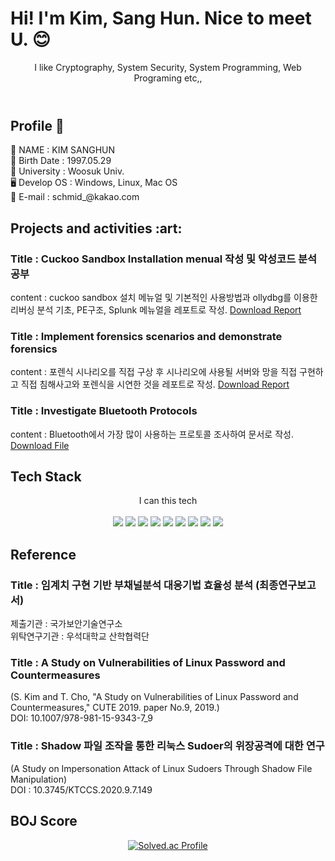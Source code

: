 
<header>
  <h1 align="left">Hi! I'm Kim, Sang Hun. Nice to meet U. 😊</h1>
  I like Cryptography, System Security, System Programming, Web Programing etc,,
</header>
<div align="center">
  
  <h2 align="left">Profile 🐤</h2>
  <div align="left">
  🧔 NAME : KIM SANGHUN<br/>
  🍼 Birth Date : 1997.05.29<br/>
  📔 University : Woosuk Univ.<br/>
  🖥️ Develop OS : Windows, Linux, Mac OS <br/>
  💌 E-mail : schmid_@kakao.com<br/>
  </div>

<h2 align="left">Projects and activities :art: </h2>
<div align="left">
  <h3>Title : Cuckoo Sandbox Installation menual 작성 및 악성코드 분석 공부</h3>
  <div>
    content : cuckoo sandbox 설치 메뉴얼 및 기본적인 사용방법과 ollydbg를 이용한 리버싱 분석 기초, PE구조, Splunk 메뉴얼을 레포트로 작성.
    <a href="https://docs.google.com/document/d/1eKp1-VhynLuZwwrGqjoxXOTseb9v9czm/edit?usp=sharing&ouid=113065321955897239924&rtpof=true&sd=true">Download Report</a>
  </div>
  
  <h3>Title : Implement forensics scenarios and demonstrate forensics</h3>
  <div>
    content : 포렌식 시나리오를 직접 구상 후 시나리오에 사용될 서버와 망을 직접 구현하고 직접 침해사고와 포렌식을 시연한 것을 레포트로 작성. 
    <a href="https://docs.google.com/document/d/1mU_YX5jmlXo_c9D9ZjwsFSiOHPM9z_bK/edit?usp=sharing&ouid=113065321955897239924&rtpof=true&sd=true">Download Report</a>
  </div>
  <h3>Title : Investigate Bluetooth Protocols</h3>
  <div>
    content : Bluetooth에서 가장 많이 사용하는 프로토콜 조사하여 문서로 작성.
    <a href="https://docs.google.com/spreadsheets/d/1y9ovRLvTf1D0Wn3HSdwWGvKkzlFLjKFA/edit?usp=sharing&ouid=113065321955897239924&rtpof=true&sd=true">Download File</a>
  </div>
</div>
  
  <h2 align="left">Tech Stack</h2>
  I can this tech<br/><br/>
<a href="https://github.com/kinsanghun"><img src="https://hits.seeyoufarm.com/api/count/incr/badge.svg?url=https%3A%2F%2Fgithub.com%2Fkinsanghun&count_bg=%23000000&title_bg=%23000000&icon=github.svg&icon_color=%23E7E7E7&title=GitHub&edge_flat=false)"/></a>
<img src="https://camo.githubusercontent.com/dd7559df3804c36eeeb5da15bb3445ea66682b8ffc736e2dc737e1975056cbf4/68747470733a2f2f696d672e736869656c64732e696f2f62616467652f507974686f6e2d3337363641423f7374796c653d666c61742d737175617265266c6f676f3d507974686f6e266c6f676f436f6c6f723d7768697465" data-canonical-src="https://img.shields.io/badge/Python-3766AB?style=flat-square&amp;logo=Python&amp;logoColor=white" style="max-width: 100%;">
<img src="https://camo.githubusercontent.com/372dfe5550512c1b2e7e3649ea92a5cbadeec44a51c3b2bf822fe2a7a22c13d7/68747470733a2f2f696d672e736869656c64732e696f2f62616467652f4a6176612d3030373339363f7374796c653d666c61742d737175617265266c6f676f3d4a617661266c6f676f436f6c6f723d7768697465" data-canonical-src="https://img.shields.io/badge/Java-007396?style=flat-square&amp;logo=Java&amp;logoColor=white" style="max-width: 100%;">
<img src="https://camo.githubusercontent.com/c627263bfde5e853eef76b088f380460a4f2f2d909175eee6a77b42ca1a041c1/68747470733a2f2f696d672e736869656c64732e696f2f62616467652f432d4138423943433f7374796c653d666c61742d737175617265266c6f676f3d43266c6f676f436f6c6f723d7768697465" data-canonical-src="https://img.shields.io/badge/C-A8B9CC?style=flat-square&amp;logo=C&amp;logoColor=white" style="max-width: 100%;">
  
<img src="https://camo.githubusercontent.com/607f3adb5fb476059b0021201f5e48b5cafa7d82eb10d60e4385ae128aef1ac8/68747470733a2f2f696d672e736869656c64732e696f2f62616467652f4a6176617363726970742d6666623133623f7374796c653d666c61742d737175617265266c6f676f3d6a617661736372697074266c6f676f436f6c6f723d7768697465" data-canonical-src="https://img.shields.io/badge/Javascript-ffb13b?style=flat-square&amp;logo=javascript&amp;logoColor=white" style="max-width: 100%;">
  <img src="https://img.shields.io/badge/chartjs-pink?style=flat-square&logo=chart.js&logoColor=white"/>
<img src="https://camo.githubusercontent.com/9f47ab44c8425fb370779a070dee85979d5ec780212db4cc44c203de2ee4c384/68747470733a2f2f696d672e736869656c64732e696f2f62616467652f446a616e676f2d3039324532303f7374796c653d666c61742d737175617265266c6f676f3d446a616e676f266c6f676f436f6c6f723d7768697465" data-canonical-src="https://img.shields.io/badge/Django-092E20?style=flat-square&amp;logo=Django&amp;logoColor=white" style="max-width: 100%;">
<img src="https://camo.githubusercontent.com/96267d8a69067065ffe11ac12baa0d9206641de7eb74225b62fa93f78631775a/68747470733a2f2f696d672e736869656c64732e696f2f62616467652f4d7973716c2d4536423931453f7374796c653d666c61742d737175617265266c6f676f3d4d7953716c266c6f676f436f6c6f723d7768697465" data-canonical-src="https://img.shields.io/badge/Mysql-E6B91E?style=flat-square&amp;logo=MySql&amp;logoColor=white" style="max-width: 100%;">
<img src="https://camo.githubusercontent.com/997205b77cd7eac35fdae833c285ec8c87d0d45e26f5b5482a61f391a3733844/68747470733a2f2f696d672e736869656c64732e696f2f62616467652f6373732d3135373242363f7374796c653d666c61742d737175617265266c6f676f3d63737333266c6f676f436f6c6f723d7768697465" data-canonical-src="https://img.shields.io/badge/css-1572B6?style=flat-square&amp;logo=css3&amp;logoColor=white" style="max-width: 100%;">
  <h2 align="left">
    Reference
  </h2>
  <div align="left">
    <h3>Title : 임계치 구현 기반 부채널분석 대응기법 효율성 분석 (최종연구보고서)</h3>
    제출기관 : 국가보안기술연구소<br/>
    위탁연구기관 : 우석대학교 산학협력단<br/>
    <h3>Title : A Study on Vulnerabilities of Linux Password and Countermeasures</h3>
    (S. Kim and T. Cho, "A Study on Vulnerabilities of Linux Password and Countermeasures," CUTE 2019. paper No.9, 2019.)<br/>
    DOI: 10.1007/978-981-15-9343-7_9<br/>
  <h3>Title : Shadow 파일 조작을 통한 리눅스 Sudoer의 위장공격에 대한 연구</h3>
    (A Study on Impersonation Attack of Linux Sudoers Through Shadow File Manipulation)<br/>
  DOI : 10.3745/KTCCS.2020.9.7.149<br/>
    
  </div>
<h2 align="left">BOJ Score</h2>
  
[![Solved.ac Profile](http://mazassumnida.wtf/api/generate_badge?boj=yaa0529)](https://solved.ac/yaa0529)
  

  
</div>
